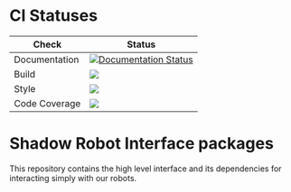 # CI Statuses

Check | Status
---|---
Documentation|[![Documentation Status](https://readthedocs.org/projects/dexterous-hand/badge/?version=latest)](https://dexterous-hand.readthedocs.io/en/latest/?badge=latest)|
Build|[<img src="https://codebuild.eu-west-2.amazonaws.com/badges?uuid=eyJlbmNyeXB0ZWREYXRhIjoiVEhxbUF5OFdjcG5RVFVEbGpHUFJXODVJRGszSHpNc1RRWlZvZm0yQ0lBNTNJQmV6RkIvWUxvMHp0NG02WGpQRlg4YXM1WXZtcDZoYjVXdzhPZlNlOE5RPSIsIml2UGFyYW1ldGVyU3BlYyI6IlFoNW1nK2lPN0l6TmdNRWYiLCJtYXRlcmlhbFNldFNlcmlhbCI6MX0%3D&branch=melodic-devel"/>](https://eu-west-2.console.aws.amazon.com/codesuite/codebuild/projects/auto_sr_interface_melodic-devel_install_check/)
Style|[<img src="https://codebuild.eu-west-2.amazonaws.com/badges?uuid=eyJlbmNyeXB0ZWREYXRhIjoieHk2MkVxZVhqNlRYaVU1R2RycVJja0VVbDk2RTR5U3ZRMFNWRlkwanZUYXVxbk5mYW1wL0ZvWmNySDVNMURnV2trTTVEK0tkdTMyTXNyRy9HTWc4aWNnPSIsIml2UGFyYW1ldGVyU3BlYyI6IjRsL0VURzhCMkg0OW8yc2giLCJtYXRlcmlhbFNldFNlcmlhbCI6MX0%3D&branch=melodic-devel"/>](https://eu-west-2.console.aws.amazon.com/codesuite/codebuild/projects/auto_sr_interface_melodic-devel_style_check/)
Code Coverage|[<img src="https://codebuild.eu-west-2.amazonaws.com/badges?uuid=eyJlbmNyeXB0ZWREYXRhIjoiVnRxRjBCZ3pVYVhpVWttaEtRMG05UFZVdHB4Z2J5TEF4R3EwZHRldnAwSVBsM1BKdWRqVFlUd2d6Vk9QTW1EM0ZzUFFHZEJvY09kN3lBTUdWVFZIVHNvPSIsIml2UGFyYW1ldGVyU3BlYyI6IlROSlRBQkVPODVKOUJob2kiLCJtYXRlcmlhbFNldFNlcmlhbCI6MX0%3D&branch=melodic-devel"/>](https://eu-west-2.console.aws.amazon.com/codesuite/codebuild/projects/auto_sr_interface_melodic-devel_code_coverage/)

# Shadow Robot Interface packages
This repository contains the high level interface and its dependencies for interacting simply with our robots.
